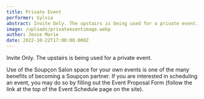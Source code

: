 ```yaml
---
title: Private Event
performer: Sylvia
abstract: Invite Only. The upstairs is being used for a private event.
image: /uploads/privateeventimage.webp
author: Jesse Marie
date: 2022-10-22T17:00:00.000Z
---
```

Invite Only. The upstairs is being used for a private event.

Use of the Soupçon Salon space for your own events is one of the many benefits of becoming a Soupçon partner. If you are interested in scheduling an event, you may do so by filling out the Event Proposal Form (follow the link at the top of the Event Schedule page on the site).
